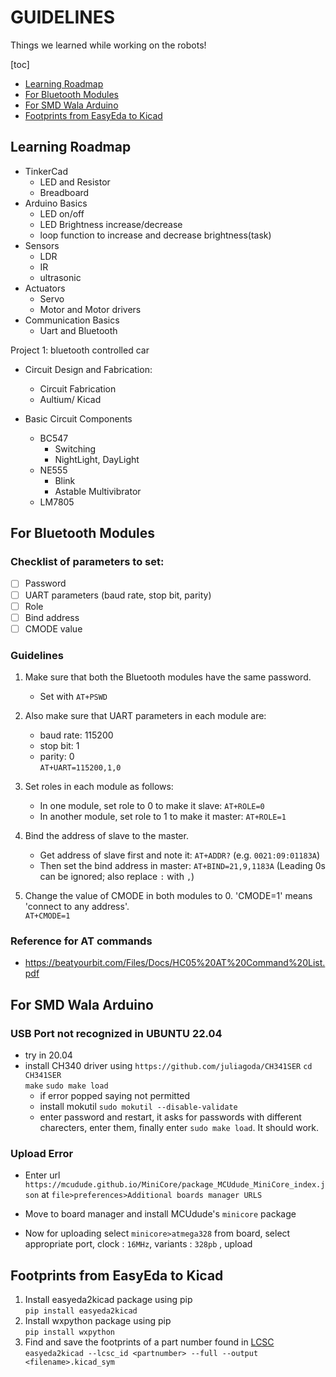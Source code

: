 # GUIDELINES
Things we learned while working on the robots!

[toc]
- [Learning Roadmap](#learning-roadmap)
- [For Bluetooth Modules](#for-bluetooth-modules)
- [For SMD Wala Arduino](#for-smd-wala-arduino)
- [Footprints from EasyEda to Kicad](#footprints-from-easyeda-to-kicad)


## Learning Roadmap

- TinkerCad
    - LED and Resistor
    - Breadboard
- Arduino Basics
    - LED on/off
    - LED Brightness increase/decrease
    - loop function to increase and decrease brightness(task)
- Sensors
    - LDR
    - IR
    - ultrasonic
- Actuators
    - Servo
    - Motor and Motor drivers
- Communication Basics
    - Uart and Bluetooth

Project 1:  bluetooth controlled car

- Circuit Design and Fabrication:
    - Circuit Fabrication
    - Aultium/ Kicad
    
- Basic Circuit Components
    - BC547
        - Switching
        - NightLight, DayLight
    - NE555
        - Blink
        - Astable Multivibrator
    - LM7805
 
 
## For Bluetooth Modules
### Checklist of parameters to set:
- [ ] Password
- [ ] UART parameters (baud rate, stop bit, parity)
- [ ] Role
- [ ] Bind address
- [ ] CMODE value

### Guidelines
1. Make sure that both the Bluetooth modules have the same password.
   - Set with `AT+PSWD`

2. Also make sure that UART parameters in each module are:
    - baud rate: 115200
    - stop bit: 1
    - parity: 0 <br>
  `AT+UART=115200,1,0`

3. Set roles in each module as follows:
   - In one module, set role to 0 to make it slave:
      `AT+ROLE=0`
   - In another module, set role to 1 to make it master:
      `AT+ROLE=1`


4. Bind the address of slave to the master.
    - Get address of slave first and note it:
      `AT+ADDR?`
      (e.g. `0021:09:01183A`)
    - Then set the bind address in master:
      `AT+BIND=21,9,1183A`
      (Leading 0s can be ignored; also replace `:` with `,`)

5. Change the value of CMODE in both modules to 0.
  'CMODE=1' means 'connect to any address'.  <br>
   `AT+CMODE=1`
 
### Reference for AT commands
- https://beatyourbit.com/Files/Docs/HC05%20AT%20Command%20List.pdf


## For SMD Wala Arduino 
### USB Port not recognized in UBUNTU 22.04 
- try in 20.04 
- install CH340 driver using `https://github.com/juliagoda/CH341SER` 
      `cd CH341SER`  
      `make`
      `sudo make load`
   - if error popped saying not permitted 
   - install mokutil `sudo mokutil --disable-validate` 
   - enter password and restart, it asks for passwords with different charecters, enter them, finally enter `sudo make load`. It should work.

### Upload Error 
- Enter url `https://mcudude.github.io/MiniCore/package_MCUdude_MiniCore_index.json` at `file>preferences>Additional boards manager URLS` 
- Move to board manager and install MCUdude's `minicore` package

- Now for uploading select `minicore>atmega328` from board, select appropriate port, clock : `16MHz`, variants : `328pb` , upload


## Footprints from EasyEda to Kicad
1. Install easyeda2kicad package using pip  
   `pip install easyeda2kicad`
2. Install wxpython package using pip  
   `pip install wxpython`
3. Find and save the footprints of a part number found in [LCSC](lcsc.com)  
   `easyeda2kicad --lcsc_id <partnumber> --full --output <filename>.kicad_sym`
